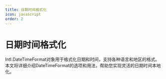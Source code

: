 ```yaml
---
title: 日期时间格式化
icon: javascript
order: 2
---
```


# 日期时间格式化

Intl.DateTimeFormat对象用于格式化日期和时间，支持各种语言和地区的格式。本文将详细介绍DateTimeFormat的选项和用法，帮助您实现灵活的日期时间本地化。

